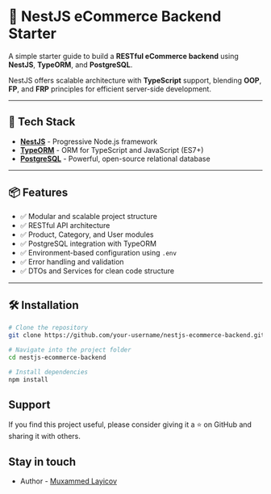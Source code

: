 # 🛒 NestJS eCommerce Backend Starter

A simple starter guide to build a **RESTful eCommerce backend** using **NestJS**, **TypeORM**, and **PostgreSQL**.

NestJS offers scalable architecture with **TypeScript** support, blending **OOP**, **FP**, and **FRP** principles for efficient server-side development.

---

## 🚀 Tech Stack

- **[NestJS](https://nestjs.com/)** - Progressive Node.js framework
- **[TypeORM](https://typeorm.io/)** - ORM for TypeScript and JavaScript (ES7+)
- **[PostgreSQL](https://www.postgresql.org/)** - Powerful, open-source relational database

---

## 📦 Features

- ✅ Modular and scalable project structure
- ✅ RESTful API architecture
- ✅ Product, Category, and User modules
- ✅ PostgreSQL integration with TypeORM
- ✅ Environment-based configuration using `.env`
- ✅ Error handling and validation
- ✅ DTOs and Services for clean code structure

---

## 🛠️ Installation

```bash
# Clone the repository
git clone https://github.com/your-username/nestjs-ecommerce-backend.git

# Navigate into the project folder
cd nestjs-ecommerce-backend

# Install dependencies
npm install
```
## Support

If you find this project useful, please consider giving it a ⭐️ on GitHub and sharing it with others.

## Stay in touch

- Author - [Muxammed Layicov](https://muxammedlayicov.vercel.app/)

